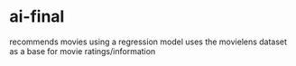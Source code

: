 # ai-final

recommends movies using a regression model
uses the movielens dataset as a base for movie ratings/information

